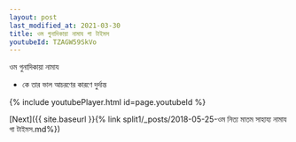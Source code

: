 ```yaml
---
layout: post
last_modified_at: 2021-03-30
title: ওম গুনাদিকায়া নামায গা টাইমস
youtubeId: TZAGW59SkVo
---
```

 
 
 ওম গুনাদিকায়া নামায  
 
 -  কে তার ভাল আচরণের কারণে দুর্দান্ত 
 
  
 
  
 
 
 
 
 
 


{% include youtubePlayer.html id=page.youtubeId %}
 
[Next]({{ site.baseurl }}{% link  split1/_posts/2018-05-25-ওম নিত্য মাতম সাহায্য নামায গা টাইমস.md%})
 

